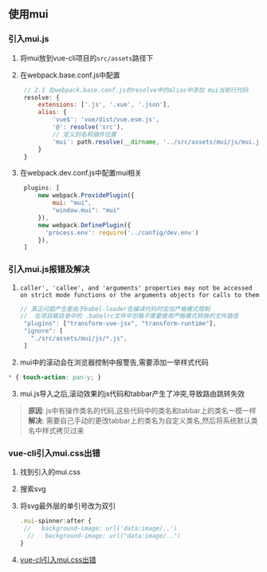 ## 使用mui
### 引入mui.js
1. 将mui放到vue-cli项目的`src/assets`路径下
2. 在webpack.base.conf.js中配置
   ```javascript
    // 2.1 在webpack.base.conf.js的resolve中的alias中添加 mui当前行代码
    resolve: {
        extensions: ['.js', '.vue', '.json'],
        alias: {
            'vue$': 'vue/dist/vue.esm.js',
            '@': resolve('src'),
            // 定义别名和插件位置
            'mui': path.resolve(__dirname, '../src/assets/mui/js/mui.js')
        }
    }
   ```

3. 在webpack.dev.conf.js中配置mui相关
   ```javascript
    plugins: [
        new webpack.ProvidePlugin({
            mui: "mui",
            "window.mui": "mui"
        }),
        new webpack.DefinePlugin({
          'process.env': require('../config/dev.env')
        }),
    ]
   ```

### 引入mui.js报错及解决
1. `caller', 'callee', and 'arguments' properties may not be accessed on strict mode functions or the arguments objects for calls to them`
   ```javascript
   // 真正问题产生是由于babel-loader在编译代码时会加严格模式限制
   //  在项目根目录中的 .babelrc文件中忽略不需要使用严格模式转换的文件路径
    "plugins": ["transform-vue-jsx", "transform-runtime"],
    "ignore": [
      "./src/assets/mui/js/*.js",
    ]
   ```

2. mui中的滚动会在浏览器控制中报警告,需要添加一举样式代码

```css
* { touch-action: pan-y; }
```

3. mui.js导入之后,滚动效果的js代码和tabbar产生了冲突,导致路由跳转失效

> **原因**: js中有操作类名的代码,这些代码中的类名和tabbar上的类名一模一样
> **解决**: 需要自己手动的更改tabbar上的类名为自定义类名,然后将系统默认类名中样式拷贝过来

### vue-cli引入mui.css出错
1. 找到引入的mui.css
2. 搜索svg
3. 将svg最外层的单引号改为双引
   ```javascript
   .mui-spinner:after {
    //   background-image: url('data:image/..')
     //   background-image: url("data:image/..")
   }
   ```

4. [vue-cli引入mui.css出错](https://segmentfault.com/q/1010000010058553)
